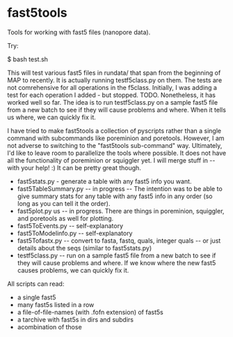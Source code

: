 # fast5tools
Tools for working with fast5 files (nanopore data).

Try:

$ bash test.sh

This will test various fast5 files in rundata/ that span from the beginning of MAP to recently. It is actually running testf5class.py on them. 
The tests are not comrehensive for all operations in the f5class. Initially, I was adding a test for each operation I added - but stopped. TODO.
Nonetheless, it has worked well so far. The idea is to run testf5class.py on a sample fast5 file from a new batch to see if they will cause problems and where.
When it tells us where, we can quickly fix it.

I have tried to make fast5tools a collection of pyscripts rather than a single command with subcommands like poreminion and poretools.
However, I am not adverse to switching to the "fast5tools sub-command" way. Ultimately, I'd like to leave room to parallelize the tools where possible.
It does not have all the functionality of poreminion or squiggler yet. I will merge stuff in -- with your help! :)
It can be pretty great though. 


- fast5stats.py - generate a table with any fast5 info you want. 
- fast5TableSummary.py -- in progress -- The intention was to be able to give summary stats for any table with any fast5 info in any order (so long as you can tell it the order).
- fast5plot.py us -- in progress. There are things in poreminion, squiggler, and poretools as well for plotting.
- fast5ToEvents.py -- self-explanatory
- fast5ToModelinfo.py -- self-explanatory
- fast5Tofastx.py -- convert to fasta, fastq, quals, integer quals -- or just details about the seqs (similar to fast5stats.py)
- testf5class.py -- run on a sample fast5 file from a new batch to see if they will cause problems and where. If we know where the new fast5 causes problems, we can quickly fix it.

All scripts can read:
- a single fast5
- many fast5s listed in a row
- a file-of-file-names (with .fofn extension) of fast5s
- a tarchive with fast5s in dirs and subdirs
- acombination of those

